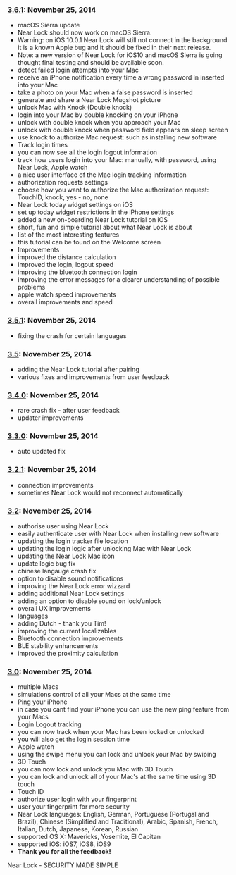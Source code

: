 ### [3.6.1](#3-6-1): November 25, 2014

- macOS Sierra update
- Near Lock should now work on macOS Sierra.
- Warning: on iOS 10.0.1 Near Lock will still not connect in the background it is a known Apple bug and it should be fixed in their next release.
- Note: a new version of Near Lock for iOS10 and macOS Sierra is going thought final testing and should be available soon.
- detect failed login attempts into your Mac
- receive an iPhone notification every time a wrong password in inserted into your Mac
- take a photo on your Mac when a false password is inserted
- generate and share a Near Lock Mugshot picture
- unlock Mac with Knock (Double knock)
- login into your Mac by double knocking on your iPhone
- unlock with double knock when you approach your Mac
- unlock with double knock when password field appears on sleep screen
- use knock to authorize Mac request: such as installing new software
- Track login times
- you can now see all the login logout information
- track how users login into your Mac: manually, with password, using Near Lock, Apple watch
- a nice user interface of the Mac login tracking information
- authorization requests settings
- choose how you want to authorize the Mac authorization request: TouchID, knock, yes - no, none
- Near Lock today widget settings on iOS
- set up today widget restrictions in the iPhone settings
- added a new on-boarding Near Lock tutorial on iOS
- short, fun and simple tutorial about what Near Lock is about
- list of the most interesting features
- this tutorial can be found on the Welcome screen
- Improvements
- improved the distance calculation
- improved the login, logout speed
- improving the bluetooth connection login
- improving the error messages for a clearer understanding of possible problems
- apple watch speed improvements
- overall improvements and speed

### [3.5.1](#3-5-1): November 25, 2014

- fixing the crash for certain languages

### [3.5](#3.5): November 25, 2014

- adding the Near Lock tutorial after pairing
- various fixes and improvements from user feedback

### [3.4.0](#3.4.0): November 25, 2014

- rare crash fix - after user feedback
- updater improvements

### [3.3.0](#3.3.0): November 25, 2014

- auto updated fix

### [3.2.1](#3.2.1): November 25, 2014

- connection improvements
- sometimes Near Lock would not reconnect automatically

### [3.2](#3.2): November 25, 2014

- authorise user using Near Lock
- easily authenticate user with Near Lock when installing new software
- updating the login tracker file location
- updating the login logic after unlocking Mac with Near Lock
- updating the Near Lock Mac icon
- update logic bug fix
- chinese langauge crash fix
- option to disable sound notifications
- improving the Near Lock error wizzard
- adding additional Near Lock settings
- adding an option to disable sound on lock/unlock
- overall UX improvements
- languages
- adding Dutch - thank you Tim!
- improving the current localizables
- Bluetooth connection improvements
- BLE stability enhancements
- improved the proximity calculation

### [3.0](#3.0): November 25, 2014

- multiple Macs
- simulations control of all your Macs at the same time
- Ping your iPhone
- in case you cant find your iPhone you can use the new ping feature from your Macs
- Login Logout tracking
- you can now track when your Mac has been locked or unlocked
- you will also get the login session time
- Apple watch
- using the swipe menu you can lock and unlock your Mac by swiping
- 3D Touch
- you can now lock and unlock you Mac with 3D Touch
- you can lock and unlock all of your Mac's at the same time using 3D touch
- Touch ID
- authorize user login with your fingerprint
- user your fingerprint for more security
- Near Lock languages: English, German, Portuguese (Portugal and Brazil), Chinese (Simplified and Traditional), Arabic, Spanish, French, Italian, Dutch, Japanese, Korean, Russian
- supported OS X: Mavericks, Yosemite, El Capitan
- supported iOS: iOS7, iOS8, iOS9
- **Thank you for all the feedback!**

Near Lock - SECURITY MADE SIMPLE
